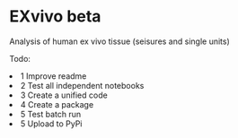 # EXvivo beta
Analysis of human ex vivo tissue (seisures and single units)

Todo:

<li>1 Improve readme</li>
<li>2 Test all independent notebooks</li>
<li>3 Create a unified code</li>
<li>4 Create a package</li>
<li>5 Test batch run</li>
<li>5 Upload to PyPi</li>


